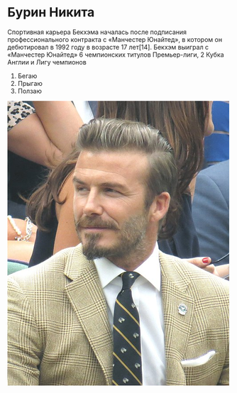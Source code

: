 # Бурин Никита #

Спортивная карьера Бекхэма началась после подписания профессионального контракта с «Манчестер Юнайтед», в котором он дебютировал в 1992 году в возрасте 17 лет[14]. Бекхэм выиграл с «Манчестер Юнайтед» 6 чемпионских титулов Премьер-лиги, 2 Кубка Англии и Лигу чемпионов

1. Бегаю
2. Прыгаю
3. Ползаю

![photo](img/Beckswimbledon.jpeg)
